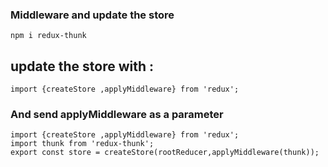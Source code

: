 


### Middleware and update the store
```
npm i redux-thunk
```

## update the store with :
```
import {createStore ,applyMiddleware} from 'redux';
```
### And send applyMiddleware as a parameter
```
import {createStore ,applyMiddleware} from 'redux';
import thunk from 'redux-thunk';
export const store = createStore(rootReducer,applyMiddleware(thunk));
```